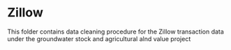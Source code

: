 # Zillow
This folder contains data cleaning procedure for the Zillow transaction data under the groundwater stock and agricultural alnd value project

